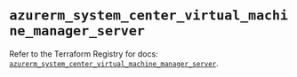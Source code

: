 # `azurerm_system_center_virtual_machine_manager_server`

Refer to the Terraform Registry for docs: [`azurerm_system_center_virtual_machine_manager_server`](https://registry.terraform.io/providers/hashicorp/azurerm/3.106.1/docs/resources/system_center_virtual_machine_manager_server).
